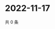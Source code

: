 # 2022-11-17

共 0 条

<!-- BEGIN WEIBO -->
<!-- 最后更新时间 Thu Nov 17 2022 19:00:37 GMT+0800 (China Standard Time) -->

<!-- END WEIBO -->

